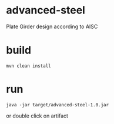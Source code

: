 # advanced-steel
Plate Girder design according to AISC

# build
`mvn clean install`

# run
`java -jar target/advanced-steel-1.0.jar`

or double click on artifact